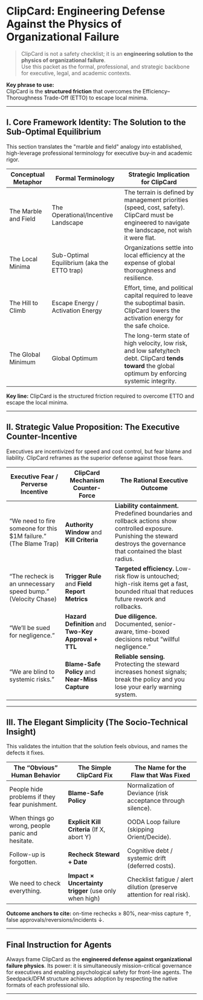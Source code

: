 # ClipCard: Engineering Defense Against the Physics of Organizational Failure

> ClipCard is not a safety checklist; it is an **engineering solution to the physics of organizational failure**.  
> Use this packet as the formal, professional, and strategic backbone for executive, legal, and academic contexts.

**Key phrase to use:**  
ClipCard is the **structured friction** that overcomes the Efficiency–Thoroughness Trade-Off (ETTO) to escape local minima.

---

## I. Core Framework Identity: The Solution to the Sub-Optimal Equilibrium

This section translates the "marble and field" analogy into established, high-leverage professional terminology for executive buy-in and academic rigor.

| Conceptual Metaphor | Formal Terminology | Strategic Implication for ClipCard |
|---|---|---|
| The Marble and Field | The Operational/Incentive Landscape | The terrain is defined by management priorities (speed, cost, safety). ClipCard must be engineered to navigate the landscape, not wish it were flat. |
| The Local Minima | Sub-Optimal Equilibrium (aka the ETTO trap) | Organizations settle into local efficiency at the expense of global thoroughness and resilience. |
| The Hill to Climb | Escape Energy / Activation Energy | Effort, time, and political capital required to leave the suboptimal basin. ClipCard lowers the activation energy for the safe choice. |
| The Global Minimum | Global Optimum | The long-term state of high velocity, low risk, and low safety/tech debt. ClipCard **tends toward** the global optimum by enforcing systemic integrity. |

**Key line:** ClipCard is the structured friction required to overcome ETTO and escape the local minima.

---

## II. Strategic Value Proposition: The Executive Counter-Incentive

Executives are incentivized for speed and cost control, but fear blame and liability. ClipCard reframes as the superior defense against those fears.

| Executive Fear / Perverse Incentive | ClipCard Mechanism Counter-Force | The Rational Executive Outcome |
|---|---|---|
| “We need to fire someone for this $1M failure.” (The Blame Trap) | **Authority Window** and **Kill Criteria** | **Liability containment.** Predefined boundaries and rollback actions show controlled exposure. Punishing the steward destroys the governance that contained the blast radius. |
| “The recheck is an unnecessary speed bump.” (Velocity Chase) | **Trigger Rule** and **Field Report Metrics** | **Targeted efficiency.** Low-risk flow is untouched; high-risk items get a fast, bounded ritual that reduces future rework and rollbacks. |
| “We’ll be sued for negligence.” | **Hazard Definition** and **Two-Key Approval + TTL** | **Due diligence.** Documented, senior-aware, time-boxed decisions rebut “willful negligence.” |
| “We are blind to systemic risks.” | **Blame-Safe Policy** and **Near-Miss Capture** | **Reliable sensing.** Protecting the steward increases honest signals; break the policy and you lose your early warning system. |

---

## III. The Elegant Simplicity (The Socio-Technical Insight)

This validates the intuition that the solution feels obvious, and names the defects it fixes.

| The “Obvious” Human Behavior | The Simple ClipCard Fix | The Name for the Flaw that Was Fixed |
|---|---|---|
| People hide problems if they fear punishment. | **Blame-Safe Policy** | Normalization of Deviance (risk acceptance through silence). |
| When things go wrong, people panic and hesitate. | **Explicit Kill Criteria** (If X, abort Y) | OODA Loop failure (skipping Orient/Decide). |
| Follow-up is forgotten. | **Recheck Steward + Date** | Cognitive debt / systemic drift (deferred costs). |
| We need to check everything. | **Impact × Uncertainty trigger** (use only when high) | Checklist fatigue / alert dilution (preserve attention for real risk). |

**Outcome anchors to cite:** on-time rechecks ≥ 80%, near-miss capture ↑, false approvals/reversions/incidents ↓.

---

## Final Instruction for Agents

Always frame ClipCard as the **engineered defense against organizational failure physics**. Its power: it is simultaneously mission-critical governance for executives and enabling psychological safety for front-line agents. The Seedpack/DFM structure achieves adoption by respecting the native formats of each professional silo.

---

